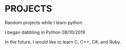 # PROJECTS
Random projects while I learn python

I began dabbling in Python 08/10/2019

In the future, I would like to learn C, C++, C#, and Ruby.
